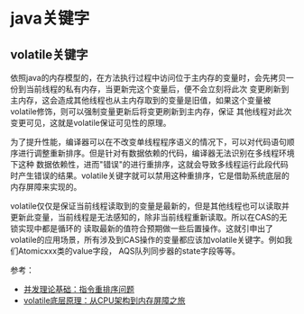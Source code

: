 # java关键字
## volatile关键字
依照java的内存模型的，在方法执行过程中访问位于主内存的变量时，会先拷贝一份到当前线程的私有内存，当更新完这个变量后，便不会立刻将此次
变更刷新到主内存，这会造成其他线程也从主内存取到的变量是旧值，如果这个变量被volatile修饰，则可以强制变量更新后将变更刷新到主内存，保证
其他线程对此次变更可见，这就是volatile保证可见性的原理。

为了提升性能，编译器可以在不改变单线程程序语义的情况下，可以对代码语句顺序进行调整重新排序。但是针对有数据依赖的代码，编译器无法识别在多线程环境下这种
数据依赖性，进而"错误"的进行重排序，这就会导致多线程运行此段代码时产生错误的结果。volatile关键字就可以禁用这种重排序，它是借助系统底层的
内存屏障来实现的。

volatile仅仅是保证当前线程读取到的变量是最新的，但是其他线程也可以读取并更新此变量，当前线程是无法感知的，除非当前线程重新读取。所以在CAS的无锁实现中都是循环的
读取最新的值符合预期做一些后置操作。这就引申出了volatile的应用场景，所有涉及到CAS操作的变量都应该加volatile关键字。例如我们Atomicxxx类的value字段，
AQS队列同步器的state字段等等。



参考：
- [并发理论基础：指令重排序问题](https://zhuanlan.zhihu.com/p/298448987)
- [volatile底层原理：从CPU架构到内存屏障之旅](https://juejin.cn/post/7070091066044579876)